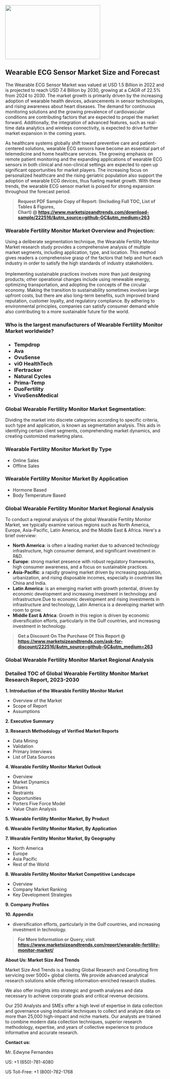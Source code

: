 <p><img class="alignnone size-medium wp-image-20088" src="https://ffe5etoiles.com/wp-content/uploads/2024/12/MST1-300x171.png" alt="" width="300" height="171" /></p><h2>Wearable ECG Sensor Market Size and Forecast</h2><p>The Wearable ECG Sensor Market was valued at USD 1.5 Billion in 2022 and is projected to reach USD 7.4 Billion by 2030, growing at a CAGR of 22.5% from 2024 to 2030. The market growth is primarily driven by the increasing adoption of wearable health devices, advancements in sensor technologies, and rising awareness about heart diseases. The demand for continuous monitoring solutions and the growing prevalence of cardiovascular conditions are contributing factors that are expected to propel the market forward. Additionally, the integration of advanced features, such as real-time data analytics and wireless connectivity, is expected to drive further market expansion in the coming years.</p><p>As healthcare systems globally shift toward preventive care and patient-centered solutions, wearable ECG sensors have become an essential part of telemedicine and home healthcare services. The growing emphasis on remote patient monitoring and the expanding applications of wearable ECG sensors in both clinical and non-clinical settings are expected to open up significant opportunities for market players. The increasing focus on personalized healthcare and the rising geriatric population also support the adoption of wearable ECG devices, thus fueling market growth. With these trends, the wearable ECG sensor market is poised for strong expansion throughout the forecast period.</p></p><blockquote id="" class=""><strong>Request PDF Sample Copy of Report: (Including Full TOC, List of Tables &amp; Figures, Chart)&nbsp;@&nbsp;<strong><a href="https://www.marketsizeandtrends.com/download-sample/222516/&utm_source=github-GC&utm_medium=263" target="_blank">https://www.marketsizeandtrends.com/download-sample/222516/&utm_source=github-GC&utm_medium=263</a></strong></strong></blockquote><h3 id="" class="">Wearable Fertility Monitor Market&nbsp;Overview and Projection:</h3><p id="" class="">Using a deliberate segmentation technique, the Wearable Fertility Monitor Market research study provides a comprehensive analysis of multiple market segments, including application, type, and location. This method gives readers a comprehensive grasp of the factors that help and hurt each industry in order to satisfy the high standards of industry stakeholders. <br /> <br />Implementing sustainable practices involves more than just designing products; other operational changes include using renewable energy, optimizing transportation, and adopting the concepts of the circular economy. Making the transition to sustainability sometimes involves large upfront costs, but there are also long-term benefits, such improved brand reputation, customer loyalty, and regulatory compliance. By adhering to environmental principles, companies can satisfy consumer demand while also contributing to a more sustainable future for the world.</p><h3 id="" class="">Who is the largest manufacturers of&nbsp;Wearable Fertility Monitor Market worldwide?</h3><h3 class=""><p><ul><li>Tempdrop </li><li> Ava </li><li> OvuSense </li><li> viO HealthTech </li><li> IFertracker </li><li> Natural Cycles </li><li> Prima-Temp </li><li> DuoFertility </li><li> VivoSensMedical</li></ul></p></h3><h3 id="" class="">Global&nbsp;Wearable Fertility Monitor Market Segmentation:</h3><p id="" class="">Dividing the market into discrete categories according to specific criteria, such type and application, is known as segmentation analysis. This aids in identifying certain client segments, comprehending market dynamics, and creating customized marketing plans.</p><h3 id="" class="">Wearable Fertility Monitor Market&nbsp;By Type</h3><p><p><ul><li>Online Sales</li><li> Offline Sales</p></li></ul></p></p><h3 id="" class="">Wearable Fertility Monitor Market&nbsp;By Application</h3><p class=""><p><ul><li>Hormone Based</li><li> Body Temperature Based</li></ul></p></p><h3 id="" class="">Global Wearable Fertility Monitor Market Regional Analysis</h3><p id="" class="">To conduct a regional analysis of the global Wearable Fertility Monitor Market, we typically examine various regions such as North America, Europe, Asia-Pacific, Latin America, and the Middle East &amp; Africa. Here's a brief overview:</p><ul><li><strong>North America</strong>: is often a leading market due to advanced technology infrastructure, high consumer demand, and significant investment in R&amp;D.</li><li><strong>Europe</strong>: strong market presence with robust regulatory frameworks, high consumer awareness, and a focus on sustainable practices.</li><li><strong>Asia-Pacific</strong>: a rapidly growing market driven by increasing population, urbanization, and rising disposable incomes, especially in countries like China and India.</li><li><strong>Latin America</strong>: is an emerging market with growth potential, driven by economic development and increasing investment in technology and infrastructure.Due to economic development and rising investments in infrastructure and technology, Latin America is a developing market with room to grow.</li><li><strong>Middle East &amp; Africa</strong>: Growth in this region is driven by economic diversification efforts, particularly in the Gulf countries, and increasing investment in technology.</li></ul><blockquote id="" class=""><strong>Get a Discount On The Purchase Of This Report @ <strong><a href="https://www.marketsizeandtrends.com/ask-for-discount/222516/&utm_source=github-GC&utm_medium=263" target="_blank">https://www.marketsizeandtrends.com/ask-for-discount/222516/&utm_source=github-GC&utm_medium=263</a></strong></strong></blockquote><h3 id="" class="">Global Wearable Fertility Monitor Market Regional Analysis</h3><h3 id="" class="">Detailed TOC of Global Wearable Fertility Monitor Market Research Report, 2023-2030</h3><p id="" class=""><strong>1. Introduction of the Wearable Fertility Monitor Market</strong></p><ul><li>Overview of the Market</li><li>Scope of Report</li><li>Assumptions</li></ul><p id="" class=""><strong>2. Executive Summary</strong></p><p id="" class=""><strong>3. Research Methodology of Verified Market Reports</strong></p><ul><li>Data Mining</li><li>Validation</li><li>Primary Interviews</li><li>List of Data Sources</li></ul><p id="" class=""><strong>4. Wearable Fertility Monitor Market Outlook</strong></p><ul><li>Overview</li><li>Market Dynamics</li><li>Drivers</li><li>Restraints</li><li>Opportunities</li><li>Porters Five Force Model</li><li>Value Chain Analysis</li></ul><p id="" class=""><strong>5. Wearable Fertility Monitor Market, By Product</strong></p><p id="" class=""><strong>6. Wearable Fertility Monitor Market, By Application</strong></p><p id="" class=""><strong>7. Wearable Fertility Monitor Market, By Geography</strong></p><ul><li>North America</li><li>Europe</li><li>Asia Pacific</li><li>Rest of the World</li></ul><p id="" class=""><strong>8. Wearable Fertility Monitor Market Competitive Landscape</strong></p><ul><li>Overview</li><li>Company Market Ranking</li><li>Key Development Strategies</li></ul><p id="" class=""><strong>9. Company Profiles</strong></p><p id="" class=""><strong>10. Appendix</strong></p><ul><li>diversification efforts, particularly in the Gulf countries, and increasing investment in technology.</li></ul><blockquote id="" class=""><strong>For More Information or Query, visit <strong><strong><a href="https://www.marketsizeandtrends.com/report/wearable-fertility-monitor-market/" target="_blank">https://www.marketsizeandtrends.com/report/wearable-fertility-monitor-market/</a></strong></strong></strong></blockquote><p id="" class=""><strong>About Us: Market Size And Trends</strong></p><p id="" class="">Market Size And Trends is a leading Global Research and Consulting firm servicing over 5000+ global clients. We provide advanced analytical research solutions while offering information-enriched research studies.</p><p id="" class="">We also offer insights into strategic and growth analyses and data necessary to achieve corporate goals and critical revenue decisions.</p><p id="" class="">Our 250 Analysts and SMEs offer a high level of expertise in data collection and governance using industrial techniques to collect and analyze data on more than 25,000 high-impact and niche markets. Our analysts are trained to combine modern data collection techniques, superior research methodology, expertise, and years of collective experience to produce informative and accurate research.</p><p id="" class=""><strong>Contact us:</strong></p><p id="" class="">Mr. Edwyne Fernandes</p><p id="" class="">US: +1 (650)-781-4080</p><p id="" class="">US Toll-Free: +1 (800)-782-1768</p>

